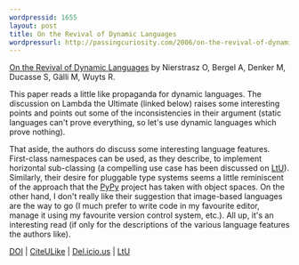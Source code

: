 ```yaml
--- 
wordpressid: 1655
layout: post
title: On the Revival of Dynamic Languages
wordpressurl: http://passingcuriosity.com/2006/on-the-revival-of-dynamic-languages/
---
```


<a class="title"
href="http://www.springerlink.com/openurl.asp?genre=article&id=doi:10.1007/11550679_1"
title="On the Revival of Dynamic Languages"> On the Revival of Dynamic
Languages</a> by Nierstrasz O, Bergel A, Denker M, Ducasse S, Gälli M, Wuyts
R.

This paper reads a little like propaganda for dynamic languages. The
discussion on Lambda the Ultimate (linked below) raises some interesting
points and points out some of the inconsistencies in their argument (static
languages can't prove <emph>everything</emph>, so let's use dynamic languages
which prove <emph>nothing</emph>).

That aside, the authors do discuss some interesting language features.
First-class namespaces can be used, as they describe, to implement horizontal
sub-classing (a compelling use case has been discussed on <a
href="http://lambda-the-ultimate.org/node/1277">LtU</a>). Similarly, their
desire for pluggable type systems seems a little reminiscent of the approach
that the <a href="http://pypy.org/">PyPy</a> project has taken with object
spaces. On the other hand, I don't really like their suggestion that
image-based languages are the way to go (I much prefer to write code in my
favourite editor, manage it using my favourite version control system, etc.).
All up, it's an interesting read (if only for the descriptions of the various
language features the authors like).

<a href="http://dx.doi.org/10.1007/11550679_1">DOI</a> | <a
href="http://www.citeulike.org/article/523149">CiteULike</a> | <a
href="http://del.icio.us/url/25a7f2a87e245020d4d17ccbe39b142f">Del.icio.us</a>
| <a href="http://lambda-the-ultimate.org/node/852">LtU</a>
